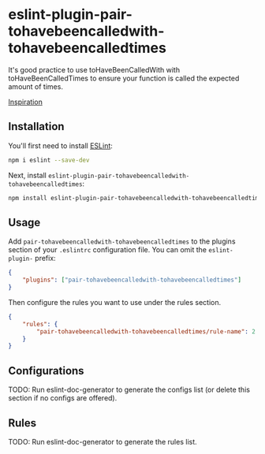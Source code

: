 # eslint-plugin-pair-tohavebeencalledwith-tohavebeencalledtimes

It's good practice to use toHaveBeenCalledWith with toHaveBeenCalledTimes to ensure your function is called the expected
amount of times.

[Inspiration](https://twitter.com/kentcdodds/status/1162098139609698304)

## Installation

You'll first need to install [ESLint](https://eslint.org/):

```sh
npm i eslint --save-dev
```

Next, install `eslint-plugin-pair-tohavebeencalledwith-tohavebeencalledtimes`:

```sh
npm install eslint-plugin-pair-tohavebeencalledwith-tohavebeencalledtimes --save-dev
```

## Usage

Add `pair-tohavebeencalledwith-tohavebeencalledtimes` to the plugins section of your `.eslintrc` configuration file. You
can omit the `eslint-plugin-` prefix:

```json
{
	"plugins": ["pair-tohavebeencalledwith-tohavebeencalledtimes"]
}
```

Then configure the rules you want to use under the rules section.

```json
{
	"rules": {
		"pair-tohavebeencalledwith-tohavebeencalledtimes/rule-name": 2
	}
}
```

## Configurations

<!-- begin auto-generated configs list -->

TODO: Run eslint-doc-generator to generate the configs list (or delete this section if no configs are offered).

<!-- end auto-generated configs list -->

## Rules

<!-- begin auto-generated rules list -->

TODO: Run eslint-doc-generator to generate the rules list.

<!-- end auto-generated rules list -->
